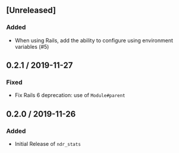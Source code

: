## [Unreleased]
### Added
* When using Rails, add the ability to configure using environment variables (#5)

## 0.2.1 / 2019-11-27
### Fixed
* Fix Rails 6 deprecation: use of `Module#parent`

## 0.2.0 / 2019-11-26
### Added
* Initial Release of `ndr_stats`
